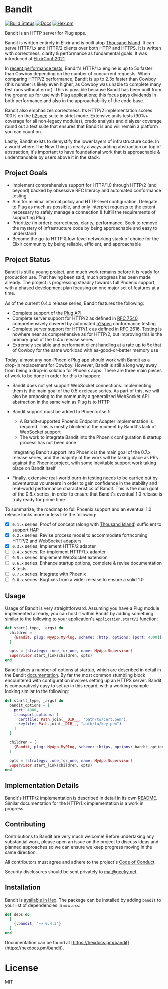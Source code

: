 # Bandit

[![Build Status](https://github.com/mtrudel/bandit/workflows/Elixir%20CI/badge.svg)](https://github.com/mtrudel/bandit/actions)
[![Docs](https://img.shields.io/badge/api-docs-green.svg?style=flat)](https://hexdocs.pm/bandit)
[![Hex.pm](https://img.shields.io/hexpm/v/bandit.svg?style=flat&color=blue)](https://hex.pm/packages/bandit)

Bandit is an HTTP server for Plug apps.

Bandit is written entirely in Elixir and is built atop [Thousand
Island](https://github.com/mtrudel/thousand_island). It can serve HTTP/1.x and HTTP/2 clients over
both HTTP and HTTPS. It is written with correctness, clarity & performance as fundamental goals. It was introduced at [ElixirConf 2021](https://www.youtube.com/watch?v=ZLjWyanLHuk).

In [recent performance
tests](https://github.com/mtrudel/network_benchmark/blob/0b18a9b299b9619c38d2a70ab967831565121d65/benchmarks-09-2021.pdf),
Bandit's HTTP/1.x engine is up to 5x faster than Cowboy depending on the number of concurrent
requests. When comparing HTTP/2 performance, Bandit is up to 2.3x faster than Cowboy (this number
is likely even higher, as Cowboy was unable to complete many test runs without error). This is
possible because Bandit has been built from the ground up for use with Plug applications; this
focus pays dividends in both performance and also in the approachability of the code base.

Bandit also emphasizes correctness. Its HTTP/2 implementation scores 100% on the
[h2spec](https://github.com/summerwind/h2spec) suite in strict mode. Extensive units tests
(90%+ coverage for all non-legacy modules), credo analysis and dialyzer coverage round out a test suite that
ensures that Bandit is and will remain a platform you can count on.

Lastly, Bandit exists to demystify the lower layers of infrastructure code. In a world where
The New Thing is nearly always adding abstraction on top of abstraction, it's important to have
foundational work that is approachable & understandable by users above it in the stack.

## Project Goals

* Implement comprehensive support for HTTP/1.0 through HTTP/2 (and beyond) backed by obsessive RFC
  literacy and automated conformance testing
* Aim for minimal internal policy and HTTP-level configuration. Delegate to Plug as much as
  possible, and only interpret requests to the extent necessary to safely manage a connection
  & fulfill the requirements of supporting Plug
* Prioritize (in order): correctness, clarity, performance. Seek to remove the mystery of
  infrastructure code by being approachable and easy to understand
* Become the go-to HTTP & low-level networking stack of choice for the Elixir community by being
  reliable, efficient, and approachable

## Project Status

Bandit is still a young project, and much work remains before it is ready for production use. That
having been said, much progress has been made already. The project is progressing steadily
towards full Phoenix support, with a phased development plan focusing on one major set of features
at a time.

As of the current 0.4.x release series, Bandit features the following:

* Complete support of the [Plug API](https://github.com/elixir-plug/plug)
* Complete server support for HTTP/2 as defined in [RFC
  7540](https://datatracker.ietf.org/doc/html/rfc7540), comprehensively covered by automated
  [h2spec](https://github.com/summerwind/h2spec) conformance testing
* Complete server support for HTTP/1.x as defined in [RFC
  2616](https://datatracker.ietf.org/doc/html/rfc2616). Testing is nowhere near as comprehensive
  as for HTTP/2, but improving this is the primary goal of the 0.4.x release series
* Extremely scalable and performant client handling at a rate up to 5x that of Cowboy for the same
  workload with as-good-or-better memory use

Today, almost any non-Phoenix Plug app should work with Bandit as a drop-in replacement for
Cowboy. However, Bandit is still a long way away from being a drop-in solution for Phoenix apps.
There are three main pieces of work to be done in order for this to happen:

* Bandit does not yet support WebSocket connections. Implementing them is the main goal of the
  0.5.x release series. As part of this, we will also be proposing to the community a generalized
  WebSocket API abstraction in the same vein as Plug is to HTTP
* Bandit support must be added to Phoenix itself:
    * A Bandit-supported Phoenix Endpoint Adapter implementation is required. This is mostly
      blocked at the moment by Bandit's lack of WebSocket support
    * The work to integrate Bandit into the Phoenix configuration & startup process has not been done

  Integrating Bandit support into Phoenix is the main goal of the 0.7.x release series, and the majority of the
  work will be taking place as PRs against the Phoenix project, with some inevitable support work
  taking place on Bandit itself
* Finally, extensive real-world burn-in testing needs to be carried out by adventurous volunteers in
  order to gain confidence in the stability and real-world performance characteristics of Bandit.
  This is the main goal of the 0.8.x series, in order to ensure that Bandit's eventual 1.0 release
  is truly ready for prime time

To summarize, the roadmap to full Phoenix support and an eventual 1.0 release looks more or less
like the following:

* [x] `0.1.x` series: Proof of concept (along with [Thousand
  Island](https://github.com/mtrudel/thousand_island)) sufficient to support
  [HAP](https://github.com/mtrudel/hap)
* [x] `0.2.x` series: Revise process model to accommodate forthcoming HTTP/2 and WebSocket
  adapters
* [x] `0.3.x` series: Implement HTTP/2 adapter
* [ ] `0.4.x` series: Re-implement HTTP/1.x adapter
* [ ] `0.5.x` series: Implement WebSocket extension
* [ ] `0.6.x` series: Enhance startup options, complete & revise documentation & tests
* [ ] `0.7.x` series: Integrate with Phoenix
* [ ] `0.8.x` series: Bugfixes from a wider release to ensure a solid 1.0

## Usage

Usage of Bandit is very straightforward. Assuming you have a Plug module implemented already, you can
host it within Bandit by adding something similar to the following to your application's
`Application.start/2` function:

```elixir
def start(_type, _args) do
  children = [
    {Bandit, plug: MyApp.MyPlug, scheme: :http, options: [port: 4000]}
  ]

  opts = [strategy: :one_for_one, name: MyApp.Supervisor]
  Supervisor.start_link(children, opts)
end
```

Bandit takes a number of options at startup, which are described in detail in the Bandit
[documentation](https://hexdocs.pm/bandit/Bandit.html). By far the most common stumbling block
encountered with configuration involves setting up an HTTPS server. Bandit is comparatively easy
to set up in this regard, with a working example looking similar to the following:

```elixir
def start(_type, _args) do
  bandit_options = [
    port: 4000,
    transport_options: [
      certfile: Path.join(__DIR__, "path/to/cert.pem"),
      keyfile: Path.join(__DIR__, "path/to/key.pem")
    ]
  ]

  children = [
    {Bandit, plug: MyApp.MyPlug, scheme: :https, options: bandit_options}
  ]

  opts = [strategy: :one_for_one, name: MyApp.Supervisor]
  Supervisor.start_link(children, opts)
end
```

## Implementation Details

Bandit's HTTP/2 implementation is described in detail in its own [README](lib/bandit/http2/README.md). Similar documentation for the HTTP/1.x implementation is a work in progress.

## Contributing

Contributions to Bandit are very much welcome! Before undertaking any substantial work, please
open an issue on the project to discuss ideas and planned approaches so we can ensure we keep
progress moving in the same direction.

All contributors must agree and adhere to the project's [Code of
Conduct](https://github.com/mtrudel/bandit/blob/main/CODE_OF_CONDUCT.md).

Security disclosures should be sent privately to mat@geeky.net.

## Installation

Bandit is [available in Hex](https://hex.pm/docs/publish). The package can be installed
by adding `bandit` to your list of dependencies in `mix.exs`:

```elixir
def deps do
  [
    {:bandit, "~> 0.4.3"}
  ]
end
```

Documentation can be found at [https://hexdocs.pm/bandit](https://hexdocs.pm/bandit).

# License

MIT
